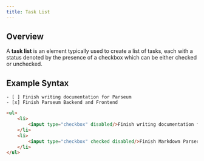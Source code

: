 ```yaml
---
title: Task List
---
```


## Overview

A **task list** is an element typically used to create a list of tasks, each with a status denoted by the presence of a checkbox which can be either checked or unchecked.

## Example Syntax

```text
- [ ] Finish writing documentation for Parseum
- [x] Finish Parseum Backend and Frontend
```

```html
<ul>
    <li>
        <input type="checkbox" disabled/>Finish writing documentation for Parseum
    </li>
    <li>
        <input type="checkbox" checked disabled/>Finish Markdown Parser and Editor Backend and Frontend
    </li>
</ul>
```